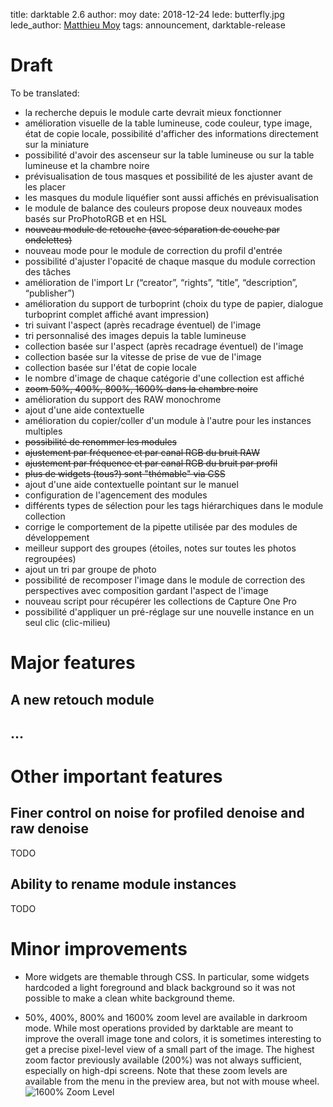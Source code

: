 title: darktable 2.6
author: moy
date: 2018-12-24
lede: butterfly.jpg
lede_author: <a href="https://matthieu-moy.fr/">Matthieu Moy</a>
tags: announcement, darktable-release

# Draft

To be translated:

- la recherche depuis le module carte devrait mieux fonctionner
- amélioration visuelle de la table lumineuse, code couleur, type image, état de copie locale, possibilité d'afficher des informations directement sur la miniature
- possibilité d'avoir des ascenseur sur la table lumineuse ou sur la table lumineuse et la chambre noire
- prévisualisation de tous masques et possibilité de les ajuster avant de les placer
- les masques du module liquéfier sont aussi affichés en prévisualisation
- le module de balance des couleurs propose deux nouveaux modes basés sur ProPhotoRGB et en HSL
- ~~nouveau module de retouche (avec séparation de couche par ondelettes)~~
- nouveau mode pour le module de correction du profil d'entrée
- possibilité d'ajuster l'opacité de chaque masque du module correction des tâches
- amélioration de l'import Lr (“creator”, “rights”, “title”, “description”, “publisher”)
- amélioration du support de turboprint (choix du type de papier, dialogue turboprint complet affiché avant impression) 
- tri suivant l'aspect (après recadrage éventuel) de l'image
- tri personnalisé des images depuis la table lumineuse
- collection basée sur l'aspect (après recadrage éventuel) de l'image
- collection basée sur la vitesse de prise de vue de l'image
- collection basée sur l'état de copie locale
- le nombre d'image de chaque catégorie d'une collection est affiché
- ~~zoom 50%, 400%, 800%, 1600% dans la chambre noire~~
- amélioration du support des RAW monochrome
- ajout d'une aide contextuelle
- amélioration du copier/coller d'un module à l'autre pour les instances multiples
- ~~possibilité de renommer les modules~~
- ~~ajustement par fréquence et par canal RGB du bruit RAW~~
- ~~ajustement par fréquence et par canal RGB du bruit par profil~~
- ~~plus de widgets (tous?) sont "thémable" via CSS~~
- ajout d'une aide contextuelle pointant sur le manuel
- configuration de l'agencement des modules
- différents types de sélection pour les tags hiérarchiques dans le module collection
- corrige le comportement de la pipette utilisée par des modules de développement
- meilleur support des groupes (étoiles, notes sur toutes les photos regroupées)
- ajout un tri par groupe de photo
- possibilité de recomposer l'image dans le module de correction des perspectives avec composition gardant l'aspect de l'image
- nouveau script pour récupérer les collections de Capture One Pro
- possibilité d'appliquer un pré-réglage sur une nouvelle instance en un seul clic (clic-milieu)

# Major features

## A new retouch module

## ...

# Other important features

## Finer control on noise for profiled denoise and raw denoise

TODO

## Ability to rename module instances

TODO

# Minor improvements

* More widgets are themable through CSS. In particular, some widgets
  hardcoded a light foreground and black background so it was not
  possible to make a clean white background theme.

* 50%, 400%, 800% and 1600% zoom level are available in darkroom mode.
  While most operations provided by darktable are meant to improve the
  overall image tone and colors, it is sometimes interesting to get a
  precise pixel-level view of a small part of the image. The highest
  zoom factor previously available (200%) was not always sufficient,
  especially on high-dpi screens. Note that these zoom levels are
  available from the menu in the preview area, but not with mouse
  wheel.
  ![1600% Zoom Level]({filename}zoom-1600.png)
